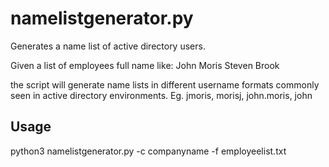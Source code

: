 # namelistgenerator.py
Generates a name list of active directory users.

Given a list of employees full name like:
John Moris
Steven Brook

the script will generate name lists in different username formats commonly seen in active directory environments.
Eg. jmoris, morisj, john.moris, john


## Usage
python3 namelistgenerator.py -c companyname -f employeelist.txt